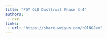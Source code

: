 ```yaml
---
title: "FDY OLD Dusttrust Phase 3-4"
authors:
 - cxx
links:
 - url: "https://share.weiyun.com/rOlNGJxn"
---
```

